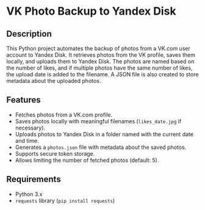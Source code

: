 # VK Photo Backup to Yandex Disk

## Description

This Python project automates the backup of photos from a VK.com user account to Yandex Disk. It retrieves photos from the VK profile, saves them locally, and uploads them to Yandex Disk. The photos are named based on the number of likes, and if multiple photos have the same number of likes, the upload date is added to the filename. A JSON file is also created to store metadata about the uploaded photos.

## Features

- Fetches photos from a VK.com profile.
- Saves photos locally with meaningful filenames (`likes_date.jpg` if necessary).
- Uploads photos to Yandex Disk in a folder named with the current date and time.
- Generates a `photos.json` file with metadata about the saved photos.
- Supports secure token storage.
- Allows limiting the number of fetched photos (default: 5).

## Requirements

- Python 3.x
- `requests` library (`pip install requests`)
